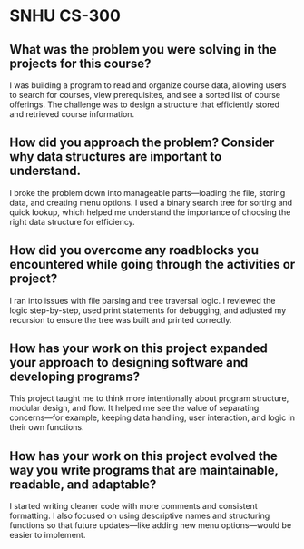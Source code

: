 # SNHU CS-300
## What was the problem you were solving in the projects for this course?
I was building a program to read and organize course data, allowing users to search for courses, view prerequisites, and see a sorted list of course offerings. The challenge was to design a structure that efficiently stored and retrieved course information.

## How did you approach the problem? Consider why data structures are important to understand.
I broke the problem down into manageable parts—loading the file, storing data, and creating menu options. I used a binary search tree for sorting and quick lookup, which helped me understand the importance of choosing the right data structure for efficiency.

## How did you overcome any roadblocks you encountered while going through the activities or project?
I ran into issues with file parsing and tree traversal logic. I reviewed the logic step-by-step, used print statements for debugging, and adjusted my recursion to ensure the tree was built and printed correctly.

## How has your work on this project expanded your approach to designing software and developing programs?
This project taught me to think more intentionally about program structure, modular design, and flow. It helped me see the value of separating concerns—for example, keeping data handling, user interaction, and logic in their own functions.

## How has your work on this project evolved the way you write programs that are maintainable, readable, and adaptable?
I started writing cleaner code with more comments and consistent formatting. I also focused on using descriptive names and structuring functions so that future updates—like adding new menu options—would be easier to implement.
